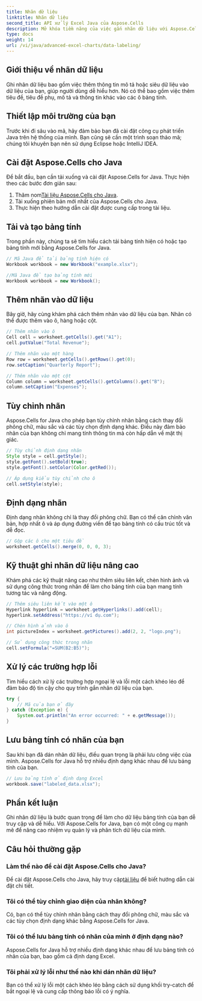 ```yaml
---
title: Nhãn dữ liệu
linktitle: Nhãn dữ liệu
second_title: API xử lý Excel Java của Aspose.Cells
description: Mở khóa tiềm năng của việc gắn nhãn dữ liệu với Aspose.Cells cho Java. Tìm hiểu các kỹ thuật từng bước.
type: docs
weight: 14
url: /vi/java/advanced-excel-charts/data-labeling/
---
```


## Giới thiệu về nhãn dữ liệu

Ghi nhãn dữ liệu bao gồm việc thêm thông tin mô tả hoặc siêu dữ liệu vào dữ liệu của bạn, giúp người dùng dễ hiểu hơn. Nó có thể bao gồm việc thêm tiêu đề, tiêu đề phụ, mô tả và thông tin khác vào các ô bảng tính.

## Thiết lập môi trường của bạn

Trước khi đi sâu vào mã, hãy đảm bảo bạn đã cài đặt công cụ phát triển Java trên hệ thống của mình. Bạn cũng sẽ cần một trình soạn thảo mã; chúng tôi khuyên bạn nên sử dụng Eclipse hoặc IntelliJ IDEA.

## Cài đặt Aspose.Cells cho Java

Để bắt đầu, bạn cần tải xuống và cài đặt Aspose.Cells for Java. Thực hiện theo các bước đơn giản sau:

1.  Thăm nom[Tài liệu Aspose.Cells cho Java](https://reference.aspose.com/cells/java/).
2. Tải xuống phiên bản mới nhất của Aspose.Cells cho Java.
3. Thực hiện theo hướng dẫn cài đặt được cung cấp trong tài liệu.

## Tải và tạo bảng tính

Trong phần này, chúng ta sẽ tìm hiểu cách tải bảng tính hiện có hoặc tạo bảng tính mới bằng Aspose.Cells for Java.

```java
// Mã Java để tải bảng tính hiện có
Workbook workbook = new Workbook("example.xlsx");

//Mã Java để tạo bảng tính mới
Workbook workbook = new Workbook();
```

## Thêm nhãn vào dữ liệu

Bây giờ, hãy cùng khám phá cách thêm nhãn vào dữ liệu của bạn. Nhãn có thể được thêm vào ô, hàng hoặc cột.

```java
// Thêm nhãn vào ô
Cell cell = worksheet.getCells().get("A1");
cell.putValue("Total Revenue");

// Thêm nhãn vào một hàng
Row row = worksheet.getCells().getRows().get(0);
row.setCaption("Quarterly Report");

// Thêm nhãn vào một cột
Column column = worksheet.getCells().getColumns().get("B");
column.setCaption("Expenses");
```

## Tùy chỉnh nhãn

Aspose.Cells for Java cho phép bạn tùy chỉnh nhãn bằng cách thay đổi phông chữ, màu sắc và các tùy chọn định dạng khác. Điều này đảm bảo nhãn của bạn không chỉ mang tính thông tin mà còn hấp dẫn về mặt thị giác.

```java
// Tùy chỉnh định dạng nhãn
Style style = cell.getStyle();
style.getFont().setBold(true);
style.getFont().setColor(Color.getRed());

// Áp dụng kiểu tùy chỉnh cho ô
cell.setStyle(style);
```

## Định dạng nhãn

Định dạng nhãn không chỉ là thay đổi phông chữ. Bạn có thể căn chỉnh văn bản, hợp nhất ô và áp dụng đường viền để tạo bảng tính có cấu trúc tốt và dễ đọc.

```java
// Gộp các ô cho một tiêu đề
worksheet.getCells().merge(0, 0, 0, 3);
```

## Kỹ thuật ghi nhãn dữ liệu nâng cao

Khám phá các kỹ thuật nâng cao như thêm siêu liên kết, chèn hình ảnh và sử dụng công thức trong nhãn để làm cho bảng tính của bạn mang tính tương tác và năng động.

```java
// Thêm siêu liên kết vào một ô
Hyperlink hyperlink = worksheet.getHyperlinks().add(cell);
hyperlink.setAddress("https://ví dụ.com");

// Chèn hình ảnh vào ô
int pictureIndex = worksheet.getPictures().add(2, 2, "logo.png");

// Sử dụng công thức trong nhãn
cell.setFormula("=SUM(B2:B5)");
```

## Xử lý các trường hợp lỗi

Tìm hiểu cách xử lý các trường hợp ngoại lệ và lỗi một cách khéo léo để đảm bảo độ tin cậy cho quy trình gắn nhãn dữ liệu của bạn.

```java
try {
    // Mã của bạn ở đây
} catch (Exception e) {
    System.out.println("An error occurred: " + e.getMessage());
}
```

## Lưu bảng tính có nhãn của bạn

Sau khi bạn đã dán nhãn dữ liệu, điều quan trọng là phải lưu công việc của mình. Aspose.Cells for Java hỗ trợ nhiều định dạng khác nhau để lưu bảng tính của bạn.

```java
// Lưu bảng tính ở định dạng Excel
workbook.save("labeled_data.xlsx");
```

## Phần kết luận

Ghi nhãn dữ liệu là bước quan trọng để làm cho dữ liệu bảng tính của bạn dễ truy cập và dễ hiểu. Với Aspose.Cells for Java, bạn có một công cụ mạnh mẽ để nâng cao nhiệm vụ quản lý và phân tích dữ liệu của mình.

## Câu hỏi thường gặp

### Làm thế nào để cài đặt Aspose.Cells cho Java?

 Để cài đặt Aspose.Cells cho Java, hãy truy cập[tài liệu](https://reference.aspose.com/cells/java/) để biết hướng dẫn cài đặt chi tiết.

### Tôi có thể tùy chỉnh giao diện của nhãn không?

Có, bạn có thể tùy chỉnh nhãn bằng cách thay đổi phông chữ, màu sắc và các tùy chọn định dạng khác bằng Aspose.Cells for Java.

### Tôi có thể lưu bảng tính có nhãn của mình ở định dạng nào?

Aspose.Cells for Java hỗ trợ nhiều định dạng khác nhau để lưu bảng tính có nhãn của bạn, bao gồm cả định dạng Excel.

### Tôi phải xử lý lỗi như thế nào khi dán nhãn dữ liệu?

Bạn có thể xử lý lỗi một cách khéo léo bằng cách sử dụng khối try-catch để bắt ngoại lệ và cung cấp thông báo lỗi có ý nghĩa.
